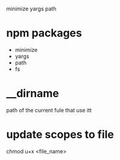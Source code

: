minimize
yargs
path

# npm packages

- minimize
- yargs
- path
- fs

# __dirname
path of the current fule that use itt


# update scopes to file
chmod u+x <file_name>
  